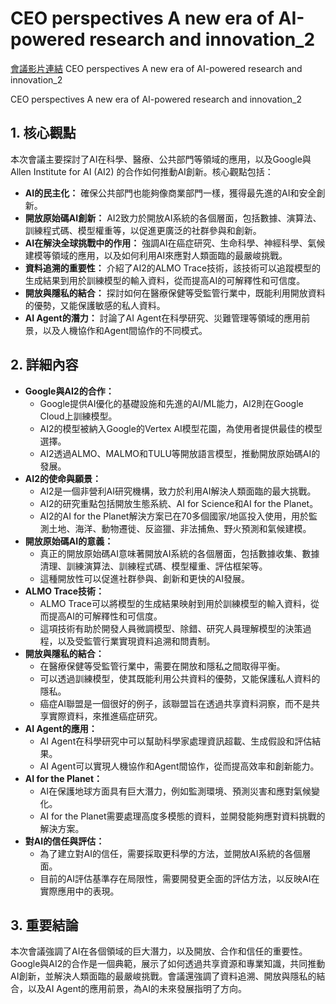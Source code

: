 # CEO perspectives A new era of AI-powered research and innovation_2
[會議影片連結]()
CEO perspectives A new era of AI-powered research and innovation_2

CEO perspectives A new era of AI-powered research and innovation_2

## 1. 核心觀點

本次會議主要探討了AI在科學、醫療、公共部門等領域的應用，以及Google與Allen Institute for AI (AI2) 的合作如何推動AI創新。核心觀點包括：

*   **AI的民主化：** 確保公共部門也能夠像商業部門一樣，獲得最先進的AI和安全創新。
*   **開放原始碼AI創新：** AI2致力於開放AI系統的各個層面，包括數據、演算法、訓練程式碼、模型權重等，以促進更廣泛的社群參與和創新。
*   **AI在解決全球挑戰中的作用：** 強調AI在癌症研究、生命科學、神經科學、氣候建模等領域的應用，以及如何利用AI來應對人類面臨的最嚴峻挑戰。
*   **資料追溯的重要性：** 介紹了AI2的ALMO Trace技術，該技術可以追蹤模型的生成結果到用於訓練模型的輸入資料，從而提高AI的可解釋性和可信度。
*   **開放與隱私的結合：** 探討如何在醫療保健等受監管行業中，既能利用開放資料的優勢，又能保護敏感的私人資料。
*   **AI Agent的潛力：** 討論了AI Agent在科學研究、災難管理等領域的應用前景，以及人機協作和Agent間協作的不同模式。

## 2. 詳細內容

*   **Google與AI2的合作：**
    *   Google提供AI優化的基礎設施和先進的AI/ML能力，AI2則在Google Cloud上訓練模型。
    *   AI2的模型被納入Google的Vertex AI模型花園，為使用者提供最佳的模型選擇。
    *   AI2透過ALMO、MALMO和TULU等開放語言模型，推動開放原始碼AI的發展。
*   **AI2的使命與願景：**
    *   AI2是一個非營利AI研究機構，致力於利用AI解決人類面臨的最大挑戰。
    *   AI2的研究重點包括開放生態系統、AI for Science和AI for the Planet。
    *   AI2的AI for the Planet解決方案已在70多個國家/地區投入使用，用於監測土地、海洋、動物遷徙、反盜獵、非法捕魚、野火預測和氣候建模。
*   **開放原始碼AI的意義：**
    *   真正的開放原始碼AI意味著開放AI系統的各個層面，包括數據收集、數據清理、訓練演算法、訓練程式碼、模型權重、評估框架等。
    *   這種開放性可以促進社群參與、創新和更快的AI發展。
*   **ALMO Trace技術：**
    *   ALMO Trace可以將模型的生成結果映射到用於訓練模型的輸入資料，從而提高AI的可解釋性和可信度。
    *   這項技術有助於開發人員微調模型、除錯、研究人員理解模型的決策過程，以及受監管行業實現資料追溯和問責制。
*   **開放與隱私的結合：**
    *   在醫療保健等受監管行業中，需要在開放和隱私之間取得平衡。
    *   可以透過訓練模型，使其既能利用公共資料的優勢，又能保護私人資料的隱私。
    *   癌症AI聯盟是一個很好的例子，該聯盟旨在透過共享資料洞察，而不是共享實際資料，來推進癌症研究。
*   **AI Agent的應用：**
    *   AI Agent在科學研究中可以幫助科學家處理資訊超載、生成假設和評估結果。
    *   AI Agent可以實現人機協作和Agent間協作，從而提高效率和創新能力。
*   **AI for the Planet：**
    *   AI在保護地球方面具有巨大潛力，例如監測環境、預測災害和應對氣候變化。
    *   AI for the Planet需要處理高度多模態的資料，並開發能夠應對資料挑戰的解決方案。
*   **對AI的信任與評估：**
    *   為了建立對AI的信任，需要採取更科學的方法，並開放AI系統的各個層面。
    *   目前的AI評估基準存在局限性，需要開發更全面的評估方法，以反映AI在實際應用中的表現。

## 3. 重要結論

本次會議強調了AI在各個領域的巨大潛力，以及開放、合作和信任的重要性。Google與AI2的合作是一個典範，展示了如何透過共享資源和專業知識，共同推動AI創新，並解決人類面臨的最嚴峻挑戰。會議還強調了資料追溯、開放與隱私的結合，以及AI Agent的應用前景，為AI的未來發展指明了方向。
